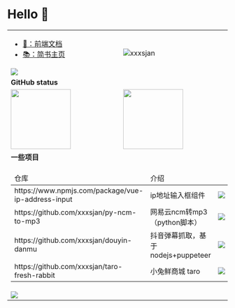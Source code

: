# Hello 👋

<!-- 你好，我是一名前端开发，一起来搞技术吧！ -->

<table>
  <tr>
    <td>
      <ul>
        <li>
          <a target="_blank" href="https://blog.dolam.fun">📖：前端文档</a>
        </li>
         <li>
          <a target="_blank" href="https://www.jianshu.com/u/2b406a3be47b">📚：简书主页</a>
        </li>
      </ul>
      <div>
        <img src="https://readme-typing-svg.herokuapp.com?font=DynaPuff&size=20&pause=1000&color=9999FF&center=true&vCenter=true&width=500&height=22&lines=再多看一眼就会爆炸++++++💥"/>
      </div>
    </td>
    <td  >
      <img src="https://count.getloli.com/get/@:xxxsjan" alt="xxxsjan" />
    </td>
  </tr>
  <tr>
    <td colspan="2"><b>GitHub status</b></td>
  </tr>
  <tr>
    <td>
      <img align="" height="137px" src="https://github-readme-stats.vercel.app/api?username=xxxsjan&hide_title=true&hide_border=true&show_icons=true&include_all_commits=true&line_height=21&bg_color=0,EC6C6C,FFD479,FFFC79,73FA79&theme=graywhite&locale=cn" />
    </td>
    <td>
      <img align="" height="137px" src="https://github-readme-stats.vercel.app/api/top-langs/?username=xxxsjan&hide_title=true&hide_border=true&layout=compact&bg_color=0,73FA79,73FDFF,D783FF&theme=graywhite&locale=cn" />
    </td>
  </tr>
 <tr>
    <td colspan="2"><b>一些项目</b></td>
  </tr>
  <tr>
  <td colspan="2">
    <table>
      <thead>
        <td>仓库</td>
        <td>介绍</td>
        <td></td>
      </thead>
      <tr>
        <td>https://www.npmjs.com/package/vue-ip-address-input</td>
        <td>ip地址输入框组件</td>
        <td><img src="https://img.shields.io/npm/dt/vue-ip-address-input?style=flat&label=downloads&color=cb3837&labelColor=cb0000&logo=npm"/></td>
      </tr>
       <tr>
        <td>https://github.com/xxxsjan/py-ncm-to-mp3</td>
        <td>网易云ncm转mp3（python脚本）</td>
        <td><img src="https://img.shields.io/github/stars/xxxsjan/py-ncm-to-mp3"/></td>
      </tr>
       <tr>
        <td>https://github.com/xxxsjan/douyin-danmu</td>
        <td>抖音弹幕抓取，基于nodejs+puppeteer</td>
        <td><img src="https://img.shields.io/github/stars/xxxsjan/douyin-danmu"/></td>
      </tr>
        <tr>
        <td>https://github.com/xxxsjan/taro-fresh-rabbit</td>
        <td>小兔鲜商城 taro</td>
        <td><img src="https://img.shields.io/github/stars/xxxsjan/taro-fresh-rabbit"/></td>
      </tr>
    </table>
  </td>
  </tr>

  <tr>
    <td colspan="2">
      <img src="https://github-readme-activity-graph.vercel.app/graph?username=xxxsjan&theme=github&height=250" />
      <!-- 贪吃蛇 -->
      <!--  <picture>
        <source media="(prefers-color-scheme: dark)" srcset="https://raw.githubusercontent.com/xxxsjan/xxxsjan/output/github-contribution-grid-snake-dark.svg">
        <source media="(prefers-color-scheme: light)" srcset="https://raw.githubusercontent.com/xxxsjan/xxxsjan/output/github-contribution-grid-snake.svg">
        <img alt="github contribution grid snake animation" src="https://raw.githubusercontent.com/xxxsjan/xxxsjan/output/github-contribution-grid-snake.svg">
      </picture> -->
    </td>
  </tr>
</table>

